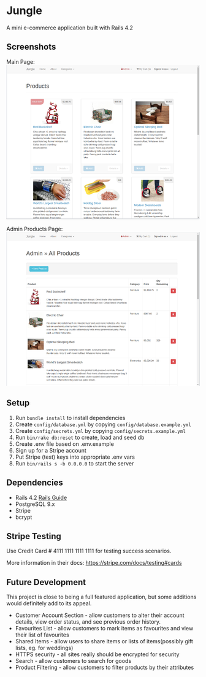 # Jungle

A mini e-commerce application built with Rails 4.2

## Screenshots

Main Page:
!["Main Page"](https://github.com/Ian-c-cameron/jungle/blob/master/docs/main.png?raw=true)

Admin Products Page:
!["Admin Products Page"](https://github.com/Ian-c-cameron/jungle/blob/master/docs/admin-products.png?raw=true)


## Setup

1. Run `bundle install` to install dependencies
2. Create `config/database.yml` by copying `config/database.example.yml`
3. Create `config/secrets.yml` by copying `config/secrets.example.yml`
4. Run `bin/rake db:reset` to create, load and seed db
5. Create .env file based on .env.example
6. Sign up for a Stripe account
7. Put Stripe (test) keys into appropriate .env vars
8. Run `bin/rails s -b 0.0.0.0` to start the server

## Dependencies

* Rails 4.2 [Rails Guide](http://guides.rubyonrails.org/v4.2/)
* PostgreSQL 9.x
* Stripe
* bcrypt

## Stripe Testing

Use Credit Card # 4111 1111 1111 1111 for testing success scenarios.

More information in their docs: <https://stripe.com/docs/testing#cards>

## Future Development

This project is close to being a full featured application, but some additions would definitely add to its appeal.

* Customer Account Section - allow customers to alter their account details, view order status, and see previous order history.
* Favourites List - allow customers to mark items as favourites and view their list of favourites
* Shared Items - allow users to share items or lists of items(possibly gift lists, eg. for weddings)
* HTTPS security - all sites really should be encrypted for security
* Search - allow customers to search for goods
* Product Filtering - allow customers to filter products by their attributes
